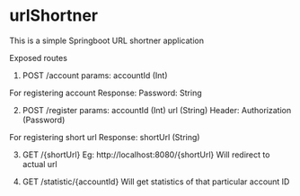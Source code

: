 # urlShortner
This is a simple Springboot URL shortner application

Exposed routes
1. POST /account
params: accountId (Int)

For registering account
Response:
Password: String

2. POST /register
params: accountId (Int)
url (String)
Header: Authorization (Password)

For registering short url
Response: shortUrl (String)

3. GET /{shortUrl}
Eg: http://localhost:8080/{shortUrl}
Will redirect to actual url

4. GET /statistic/{accountId}
Will get statistics of that particular account ID
